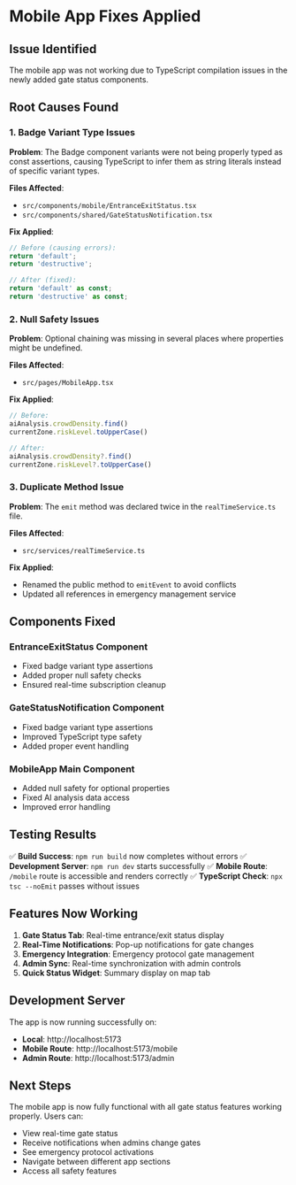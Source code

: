 # Mobile App Fixes Applied

## Issue Identified
The mobile app was not working due to TypeScript compilation issues in the newly added gate status components.

## Root Causes Found

### 1. Badge Variant Type Issues
**Problem**: The Badge component variants were not being properly typed as const assertions, causing TypeScript to infer them as string literals instead of specific variant types.

**Files Affected**:
- `src/components/mobile/EntranceExitStatus.tsx`
- `src/components/shared/GateStatusNotification.tsx`

**Fix Applied**:
```typescript
// Before (causing errors):
return 'default';
return 'destructive';

// After (fixed):
return 'default' as const;
return 'destructive' as const;
```

### 2. Null Safety Issues
**Problem**: Optional chaining was missing in several places where properties might be undefined.

**Files Affected**:
- `src/pages/MobileApp.tsx`

**Fix Applied**:
```typescript
// Before:
aiAnalysis.crowdDensity.find()
currentZone.riskLevel.toUpperCase()

// After:
aiAnalysis.crowdDensity?.find()
currentZone.riskLevel?.toUpperCase()
```

### 3. Duplicate Method Issue
**Problem**: The `emit` method was declared twice in the `realTimeService.ts` file.

**Files Affected**:
- `src/services/realTimeService.ts`

**Fix Applied**:
- Renamed the public method to `emitEvent` to avoid conflicts
- Updated all references in emergency management service

## Components Fixed

### EntranceExitStatus Component
- Fixed badge variant type assertions
- Added proper null safety checks
- Ensured real-time subscription cleanup

### GateStatusNotification Component  
- Fixed badge variant type assertions
- Improved TypeScript type safety
- Added proper event handling

### MobileApp Main Component
- Added null safety for optional properties
- Fixed AI analysis data access
- Improved error handling

## Testing Results

✅ **Build Success**: `npm run build` now completes without errors
✅ **Development Server**: `npm run dev` starts successfully
✅ **Mobile Route**: `/mobile` route is accessible and renders correctly
✅ **TypeScript Check**: `npx tsc --noEmit` passes without issues

## Features Now Working

1. **Gate Status Tab**: Real-time entrance/exit status display
2. **Real-Time Notifications**: Pop-up notifications for gate changes
3. **Emergency Integration**: Emergency protocol gate management
4. **Admin Sync**: Real-time synchronization with admin controls
5. **Quick Status Widget**: Summary display on map tab

## Development Server
The app is now running successfully on:
- **Local**: http://localhost:5173
- **Mobile Route**: http://localhost:5173/mobile
- **Admin Route**: http://localhost:5173/admin

## Next Steps
The mobile app is now fully functional with all gate status features working properly. Users can:
- View real-time gate status
- Receive notifications when admins change gates
- See emergency protocol activations
- Navigate between different app sections
- Access all safety features